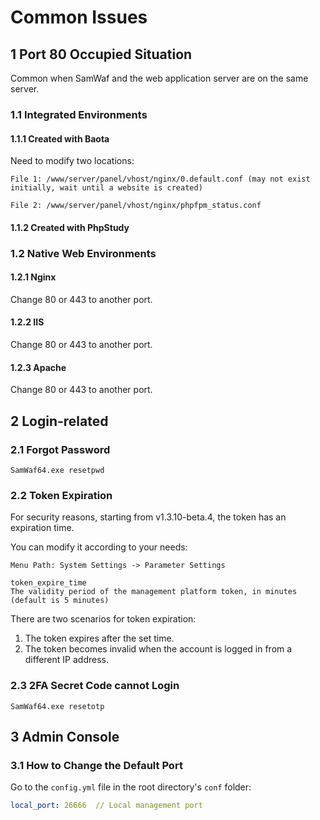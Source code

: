 # Common Issues

## 1 Port 80 Occupied Situation
Common when SamWaf and the web application server are on the same server.

### 1.1 Integrated Environments

#### 1.1.1 Created with Baota

Need to modify two locations:
```
File 1: /www/server/panel/vhost/nginx/0.default.conf (may not exist initially, wait until a website is created)

File 2: /www/server/panel/vhost/nginx/phpfpm_status.conf
```

#### 1.1.2 Created with PhpStudy

### 1.2 Native Web Environments

#### 1.2.1 Nginx
Change 80 or 443 to another port.

#### 1.2.2 IIS
Change 80 or 443 to another port.

#### 1.2.3 Apache
Change 80 or 443 to another port.
 
## 2 Login-related  
### 2.1 Forgot Password

```
SamWaf64.exe resetpwd  
```
 

### 2.2 Token Expiration  
For security reasons, starting from v1.3.10-beta.4, the token has an expiration time.

You can modify it according to your needs:  
```
Menu Path: System Settings -> Parameter Settings

token_expire_time  
The validity period of the management platform token, in minutes (default is 5 minutes)
```

There are two scenarios for token expiration:  
1. The token expires after the set time.  
2. The token becomes invalid when the account is logged in from a different IP address.  


### 2.3 2FA Secret Code cannot Login

```
SamWaf64.exe resetotp  
```

## 3 Admin Console  

### 3.1 How to Change the Default Port  

Go to the `config.yml` file in the root directory's `conf` folder:  
```yaml
local_port: 26666  // Local management port  
